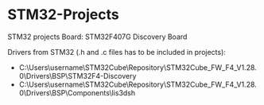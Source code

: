 # STM32-Projects
STM32 projects
Board: STM32F407G Discovery Board

Drivers from STM32 (.h and .c files has to be included in projects): 
* C:\Users\username\STM32Cube\Repository\STM32Cube_FW_F4_V1.28.0\Drivers\BSP\STM32F4-Discovery 
* C:\Users\username\STM32Cube\Repository\STM32Cube_FW_F4_V1.28.0\Drivers\BSP\Components\lis3dsh

